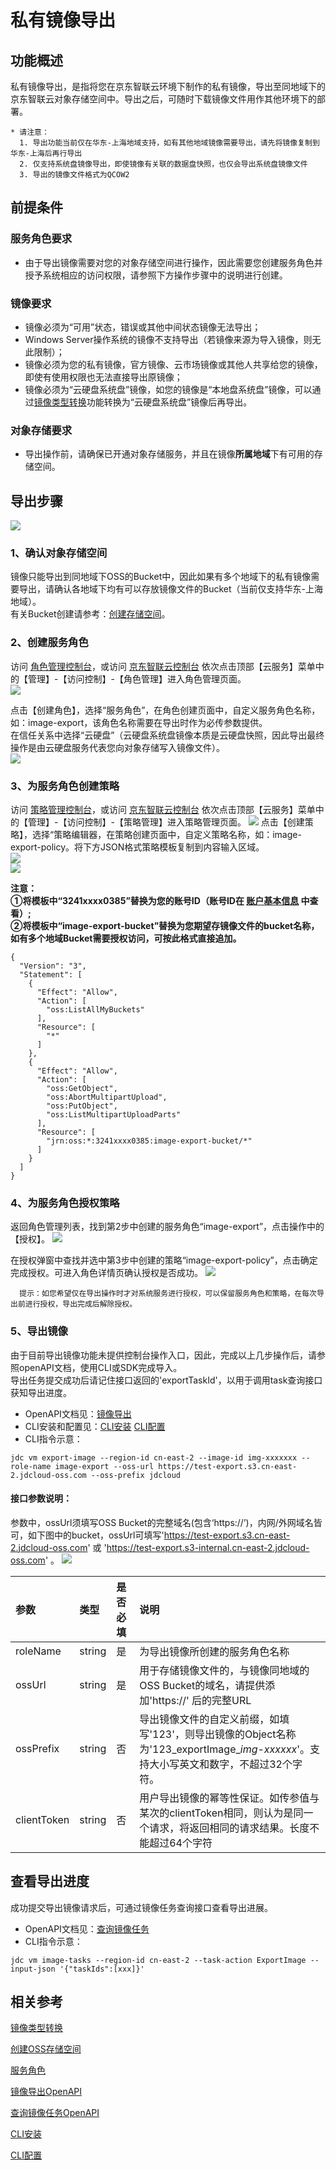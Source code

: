 # 私有镜像导出

## 功能概述
私有镜像导出，是指将您在京东智联云环境下制作的私有镜像，导出至同地域下的京东智联云对象存储空间中。导出之后，可随时下载镜像文件用作其他环境下的部署。

	* 请注意：
	  1. 导出功能当前仅在华东-上海地域支持，如有其他地域镜像需要导出，请先将镜像复制到华东-上海后再行导出
	  2. 仅支持系统盘镜像导出，即使镜像有关联的数据盘快照，也仅会导出系统盘镜像文件
	  3. 导出的镜像文件格式为QCOW2

## 前提条件
### 服务角色要求
* 由于导出镜像需要对您的对象存储空间进行操作，因此需要您创建服务角色并授予系统相应的访问权限，请参照下方操作步骤中的说明进行创建。

### 镜像要求
* 镜像必须为“可用”状态，错误或其他中间状态镜像无法导出；
* Windows Server操作系统的镜像不支持导出（若镜像来源为导入镜像，则无此限制）；
* 镜像必须为您的私有镜像，官方镜像、云市场镜像或其他人共享给您的镜像，即使有使用权限也无法直接导出原镜像；
* 镜像必须为“云硬盘系统盘”镜像，如您的镜像是“本地盘系统盘”镜像，可以通过[镜像类型转换](https://docs.jdcloud.com/cn/virtual-machines/convert-image)功能转换为“云硬盘系统盘”镜像后再导出。



### 对象存储要求
* 导出操作前，请确保已开通对象存储服务，并且在镜像**所属地域**下有可用的存储空间。

## 导出步骤

![](../../../../../image/vm/image-export-image1.png)

### 1、确认对象存储空间<br>
镜像只能导出到同地域下OSS的Bucket中，因此如果有多个地域下的私有镜像需要导出，请确认各地域下均有可以存放镜像文件的Bucket（当前仅支持华东-上海地域）。<br>有关Bucket创建请参考：[创建存储空间](https://docs.jdcloud.com/cn/object-storage-service/create-bucket-2)。<br>
### 2、创建服务角色<br>
访问 [角色管理控制台](https://iam-console.jdcloud.com/role/list)，或访问 [京东智联云控制台](https://console.jdcloud.com/overview) 依次点击顶部【云服务】菜单中的【管理】-【访问控制】-【角色管理】进入角色管理页面。<br>
![](../../../../../image/vm/image-export-image2.png)

点击【创建角色】，选择“服务角色”，在角色创建页面中，自定义服务角色名称，如：image-export，该角色名称需要在导出时作为必传参数提供。<br>在信任关系中选择“云硬盘”（云硬盘系统盘镜像本质是云硬盘快照，因此导出最终操作是由云硬盘服务代表您向对象存储写入镜像文件）。<br>
![](../../../../../image/vm/image-export-image3.png)

### 3、为服务角色创建策略<br>
访问 [策略管理控制台](https://iam-console.jdcloud.com/policy/list)，或访问 [京东智联云控制台](https://console.jdcloud.com/overview) 依次点击顶部【云服务】菜单中的【管理】-【访问控制】-【策略管理】进入策略管理页面。
![](../../../../../image/vm/image-export-image4.png)
点击【创建策略】，选择“策略编辑器，在策略创建页面中，自定义策略名称，如：image-export-policy。将下方JSON格式策略模板复制到内容输入区域。<br>
![](../../../../../image/vm/image-export-image5.png)  
![](../../../../../image/vm/image-export-image6.png)  

**注意：<br>
  ①将模板中“3241xxxx0385”替换为您的账号ID（账号ID在 [账户基本信息](https://uc.jdcloud.com/account/basic-info) 中查看）;<br>  ②将模板中“image-export-bucket”替换为您期望存镜像文件的bucket名称，如有多个地域Bucket需要授权访问，可按此格式直接追加。**
  
```
{
  "Version": "3",
  "Statement": [
    {
      "Effect": "Allow",
      "Action": [
        "oss:ListAllMyBuckets"
      ],
      "Resource": [
        "*"
      ]
    },
    {
      "Effect": "Allow",
      "Action": [
        "oss:GetObject",
        "oss:AbortMultipartUpload",
        "oss:PutObject",
        "oss:ListMultipartUploadParts"
      ],
      "Resource": [
        "jrn:oss:*:3241xxxx0385:image-export-bucket/*"
      ]
    }
  ]
}
```

### 4、为服务角色授权策略<br>
返回角色管理列表，找到第2步中创建的服务角色“image-export”，点击操作中的【授权】。
![](../../../../../image/vm/image-export-image7.png)  

在授权弹窗中查找并选中第3步中创建的策略“image-export-policy”，点击确定完成授权。可进入角色详情页确认授权是否成功。
![](../../../../../image/vm/image-export-image8.png)  

      提示：如您希望仅在导出操作时才对系统服务进行授权，可以保留服务角色和策略，在每次导出前进行授权，导出完成后解除授权。
      
### 5、导出镜像
由于目前导出镜像功能未提供控制台操作入口，因此，完成以上几步操作后，请参照openAPI文档，使用CLI或SDK完成导入。<br>
导出任务提交成功后请记住接口返回的'exportTaskId'，以用于调用task查询接口获知导出进度。
* OpenAPI文档见：[镜像导出](https://docs.jdcloud.com/cn/virtual-machines/api/exportimage?content=API)<br>
* CLI安装和配置见：[CLI安装](https://docs.jdcloud.com/cn/cli/installation)   [CLI配置](https://docs.jdcloud.com/cn/cli/config) <br>
* CLI指令示意：

```
jdc vm export-image --region-id cn-east-2 --image-id img-xxxxxxx --role-name image-export --oss-url https://test-export.s3.cn-east-2.jdcloud-oss.com --oss-prefix jdcloud
```

#### 接口参数说明：
参数中，ossUrl须填写OSS Bucket的完整域名(包含‘https://’)，内网/外网域名皆可，如下图中的bucket，ossUrl可填写'https://test-export.s3.cn-east-2.jdcloud-oss.com' 或 'https://test-export.s3-internal.cn-east-2.jdcloud-oss.com' 。
![](../../../../../image/vm/image-export-image9.png)  

| 参数                  | 类型      |是否必填     | 说明 |
| :------------------- |  :------------------- | :------------------- |:------------------- |
| roleName   | string    |是   |为导出镜像所创建的服务角色名称
| ossUrl   | string    |是   |用于存储镜像文件的，与镜像同地域的OSS Bucket的域名，请提供添加'https://' 后的完整URL
| ossPrefix   |  string    |否  |导出镜像文件的自定义前缀，如填写'123'，则导出镜像的Object名称为'123_exportImage_*img-xxxxxx*'。支持大小写英文和数字，不超过32个字符。
| clientToken	 | string    | 否   | 用户导出镜像的幂等性保证。如传参值与某次的clientToken相同，则认为是同一个请求，将返回相同的请求结果。长度不能超过64个字符

## 查看导出进度
成功提交导出镜像请求后，可通过镜像任务查询接口查看导出进展。
* OpenAPI文档见：[查询镜像任务](https://docs.jdcloud.com/cn/virtual-machines/api/imagetasks?content=API)<br>
* CLI指令示意：

```
jdc vm image-tasks --region-id cn-east-2 --task-action ExportImage --input-json '{"taskIds":[xxx]}'
```

## 相关参考

[镜像类型转换](https://docs.jdcloud.com/cn/virtual-machines/convert-image)

[创建OSS存储空间](https://docs.jdcloud.com/cn/object-storage-service/create-bucket-2)

[服务角色](https://docs.jdcloud.com/cn/iam/role)

[镜像导出OpenAPI](https://docs.jdcloud.com/cn/virtual-machines/api/exportimage?content=API)

[查询镜像任务OpenAPI](https://docs.jdcloud.com/cn/virtual-machines/api/imagetasks?content=API)

[CLI安装](https://docs.jdcloud.com/cn/cli/installation)   

[CLI配置](https://docs.jdcloud.com/cn/cli/config)

